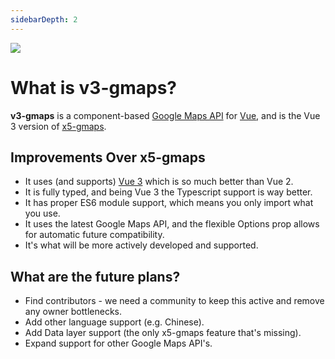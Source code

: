 ```yaml
---
sidebarDepth: 2
---
```


<img class="v3-gmaps-logo" src="/img/logo.png" />

# What is v3-gmaps?

**v3-gmaps** is a component-based [Google Maps API](https://developers.google.com/maps/documentation/javascript/overview) for [Vue](https://v3.vuejs.org), and is the Vue 3 version of [x5-gmaps](https://github.com/xon52/x5-gmaps).

## Improvements Over x5-gmaps

- It uses (and supports) [Vue 3](https://v3.vuejs.org) which is so much better than Vue 2.
- It is fully typed, and being Vue 3 the Typescript support is way better.
- It has proper ES6 module support, which means you only import what you use.
- It uses the latest Google Maps API, and the flexible Options prop allows for automatic future compatibility.
- It's what will be more actively developed and supported.

## What are the future plans?

- Find contributors - we need a community to keep this active and remove any owner bottlenecks.
- Add other language support (e.g. Chinese).
- Add Data layer support (the only x5-gmaps feature that's missing).
- Expand support for other Google Maps API's.
